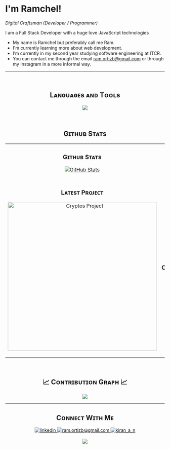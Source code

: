 <!--Header Name-->
# I'm Ramchel! 
*Digital Craftsman (Developer / Programmer)*
<br /> 

<!--Start Intro-->               
<p align="left">I am a Full Stack Developer with a huge love JavaScript technologies</p>

-  My name is Ramchel but preferably call me Ram.
-  I'm currently learning more about web development.
-  I’m currently in my second year studying software engineering at ITCR.
-  You can contact me through the email ram.ortizb@gmail.com or through my Instagram in a more informal way.
<!--End Intro-->
---
<br />

<!--Languages and Tools Section-->       
<h2 align="center">Lᴀɴɢᴜᴀɢᴇs ᴀɴᴅ Tᴏᴏʟs</h2> 
<p align="center">
  <a href="https://skillicons.dev">
    <img src="https://skillicons.dev/icons?i=git,js,ts,jquery,mongodb,express,angular,nodejs" />
  </a>
</p>
<br />

<!--Github stats Table--> 
<h2 align="center"> Gɪᴛʜᴜʙ Sᴛᴀᴛs </h2>

<table width="100%">
  <tr>
    <td width="50%">
      <h3 align="center"><strong>Gɪᴛʜᴜʙ Sᴛᴀᴛs</strong></h3>
      <p align="center">
        <a href="https://github.com/RamchelOrtiz">
          <img align="center" src="https://github-readme-stats.vercel.app/api?username=RamchelOrtiz&count_private=true&show_icons=true&theme=nightowl" alt="GitHub Stats" />
        </a>
      </p>
    </td>
    <td width="50%">
      <h3 align="center"><strong>Sᴛʀᴇᴀᴋ Sᴛᴀᴛs</strong></h3>
      <p align="center">
        <a href="https://github.com/RamchelOrtiz">
          <img align="center" src="https://streak-stats.demolab.com?user=RamchelOrtiz&theme=nightowl" alt="Streak Stats" />
        </a>
      </p>
    </td>
  </tr>
  <tr>
    <td width="50%">
      <h3 align="center"><strong>Lᴀᴛᴇsᴛ Pʀᴏᴊᴇᴄᴛ</strong></h3>
      <p align="center">
        <a href="https://github.com/RamchelOrtiz/cryptos">
          <img align="center" width="470" src="https://github-readme-stats.vercel.app/api/pin/?username=Kiran1689&repo=cryptos&theme=nightowl&show_owner=true" alt="Cryptos Project" />
        </a>
      </p>
    </td>
    <td width="50%">
      <h3 align="center"><strong>Tᴏᴘ Cᴏɴᴛʀɪʙᴜᴛɪᴏɴs</strong></h3>
      <p align="center">
        <a href="https://github.com/RamchelOrtiz">
          <img align="center" src="https://github-contributor-stats.vercel.app/api?username=RamchelOrtiz&limit=3&theme=nightowl&show_owner=true&combine_all_yearly_contributions=true" alt="Top Repo" />
        </a>
      </p>
    </td>
  </tr>
</table>
<br />

<!--Contribution Graph-->
<h2 align="center">📈 Cᴏɴᴛʀɪʙᴜᴛɪᴏɴ Gʀᴀᴘʜ 📈</h2>
<div align="center">
    <img src="https://github-readme-activity-graph.vercel.app/graph?username=RamchelOrtiz&bg_color=011627&color=79d3c3&line=c792ea&point=ffeb95&area=true&hide_border=false" border-radius="15">
</div>

---

<!--Contact Section--> 

<h2 align="center"> Cᴏɴɴᴇᴄᴛ Wɪᴛʜ Mᴇ </h2>
<div align="center">
 <a href="" target="_blank">
<img src=https://img.shields.io/badge/linkedin-%231E77B5.svg?&style=for-the-badge&logo=linkedin&logoColor=white alt=linkedin style="margin-bottom: 5px;" />
</a>
  
<a href="mailto:ram.ortizb@gmai.com" target="_blank">
<img src="https://img.shields.io/badge/Gmail-D14836?style=for-the-badge&logo=gmail&logoColor=white" alt=ram.ortizb@gmail.com mail style="margin-bottom: 5px;" />
</a>

<a href="https://www.instagram.com/ortizbarquero" target="_blank">
<img src=https://img.shields.io/badge/Instagram-E4405F?style=for-the-badge&logo=instagram&logoColor=white alt=kiran_a_n Instagram style="margin-bottom: 5px;" />
</a>

</div>

<!--Footer--> 
<p align="center">
  <img src="https://capsule-render.vercel.app/api?type=waving&color=gradient&height=65&section=footer"/>
</p>
